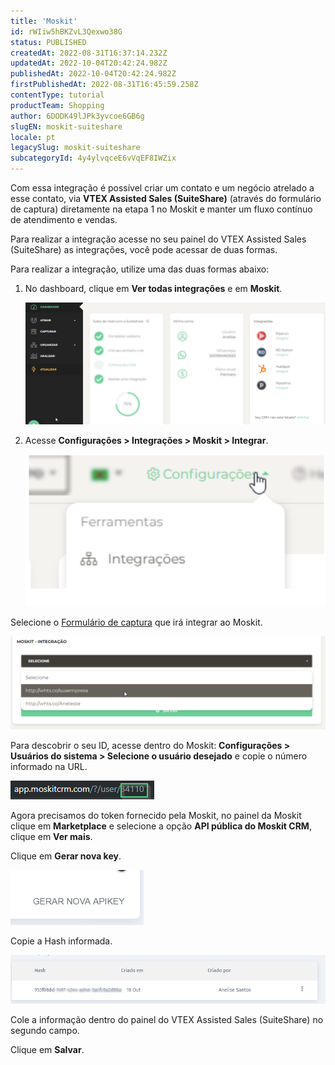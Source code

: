 ```yaml
---
title: 'Moskit'
id: rWIiw5hBKZvL3Qexwo38G
status: PUBLISHED
createdAt: 2022-08-31T16:37:14.232Z
updatedAt: 2022-10-04T20:42:24.982Z
publishedAt: 2022-10-04T20:42:24.982Z
firstPublishedAt: 2022-08-31T16:45:59.258Z
contentType: tutorial
productTeam: Shopping
author: 6DODK49lJPk3yvcoe6GB6g
slugEN: moskit-suiteshare
locale: pt
legacySlug: moskit-suiteshare
subcategoryId: 4y4ylvqceE6vVqEF8IWZix
---
```


Com essa integração é possível criar um contato e um negócio atrelado a esse contato, via **VTEX Assisted Sales (SuiteShare)** (através do formulário de captura) diretamente na etapa 1 no Moskit e manter um fluxo contínuo de atendimento e vendas.

Para realizar a integração acesse no seu painel do VTEX Assisted Sales (SuiteShare) as integrações, você pode acessar de duas formas. 

Para realizar a integração, utilize uma das duas formas abaixo:

1. No dashboard, clique em **Ver todas integrações** e em **Moskit**.

   ![HubSpot_Suiteshare_1](https://raw.githubusercontent.com/vtexdocs/help-center-content/refs/heads/main/docs/pt/tutorials/Conversational%20Commerce/VTEX%20Assisted%20Sales%20(SuiteShare)/moskit-suiteshare_1.png)

2. Acesse **Configurações > Integrações > Moskit > Integrar**.

   ![CRM Zen_2](https://raw.githubusercontent.com/vtexdocs/help-center-content/refs/heads/main/docs/pt/tutorials/Conversational%20Commerce/VTEX%20Assisted%20Sales%20(SuiteShare)/moskit-suiteshare_2.png)

Selecione o [Formulário de captura](http://help.suiteshare.com/support/solutions/articles/67000192044-formul%C3%A1rio-de-captura) que irá integrar ao Moskit. 

![Moskit_Suiteshare_1](https://raw.githubusercontent.com/vtexdocs/help-center-content/refs/heads/main/docs/pt/tutorials/Conversational%20Commerce/VTEX%20Assisted%20Sales%20(SuiteShare)/moskit-suiteshare_3.png)

Para descobrir o seu ID, acesse dentro do Moskit: **Configurações > Usuários do sistema > Selecione o usuário desejado** e copie o número informado na URL.

![Moskit_Suiteshare_2](https://raw.githubusercontent.com/vtexdocs/help-center-content/refs/heads/main/docs/pt/tutorials/Conversational%20Commerce/VTEX%20Assisted%20Sales%20(SuiteShare)/moskit-suiteshare_4.png)

Agora precisamos do token fornecido pela Moskit, no painel da Moskit clique em **Marketplace** e selecione a opção **API pública do Moskit CRM**, clique em **Ver mais**. 

Clique em **Gerar nova key**.

![Moskit_Suiteshare_3](https://raw.githubusercontent.com/vtexdocs/help-center-content/refs/heads/main/docs/pt/tutorials/Conversational%20Commerce/VTEX%20Assisted%20Sales%20(SuiteShare)/moskit-suiteshare_5.png)

Copie a Hash informada. 

![Moskit_Suiteshare_4](https://raw.githubusercontent.com/vtexdocs/help-center-content/refs/heads/main/docs/pt/tutorials/Conversational%20Commerce/VTEX%20Assisted%20Sales%20(SuiteShare)/moskit-suiteshare_6.png)

Cole a informação dentro do painel do VTEX Assisted Sales (SuiteShare) no segundo campo. 

Clique em **Salvar**. 

